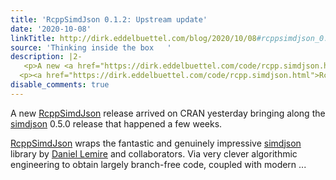 ```yaml
---
title: 'RcppSimdJson 0.1.2: Upstream update'
date: '2020-10-08'
linkTitle: http://dirk.eddelbuettel.com/blog/2020/10/08#rcppsimdjson_0.1.2
source: 'Thinking inside the box   '
description: |2-
   <p>A new <a href="https://dirk.eddelbuettel.com/code/rcpp.simdjson.html">RcppSimdJson</a> release arrived on CRAN yesterday bringing along the <a href="https://simdjson.org">simdjson</a> 0.5.0 release that happened a few weeks.</p>
  <p><a href="https://dirk.eddelbuettel.com/code/rcpp.simdjson.html">RcppSimdJson</a> wraps the fantastic and genuinely impressive <a href="https://github.com/simdjson/simdjson">simdjson</a> library by <a href="https://lemire.me/en/">Daniel Lemire</a> and collaborators. Via very clever algorithmic engineering to obtain largely branch-free code, coupled with modern ...
disable_comments: true
---
```

 <p>A new <a href="https://dirk.eddelbuettel.com/code/rcpp.simdjson.html">RcppSimdJson</a> release arrived on CRAN yesterday bringing along the <a href="https://simdjson.org">simdjson</a> 0.5.0 release that happened a few weeks.</p>
<p><a href="https://dirk.eddelbuettel.com/code/rcpp.simdjson.html">RcppSimdJson</a> wraps the fantastic and genuinely impressive <a href="https://github.com/simdjson/simdjson">simdjson</a> library by <a href="https://lemire.me/en/">Daniel Lemire</a> and collaborators. Via very clever algorithmic engineering to obtain largely branch-free code, coupled with modern ...